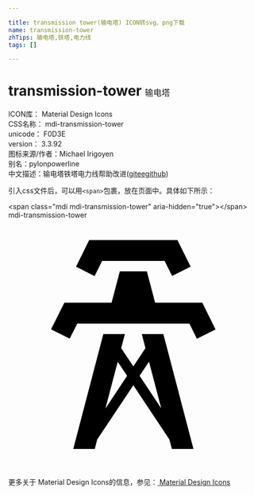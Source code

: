 ```yaml
---

title: transmission tower(输电塔) ICON转svg、png下载
name: transmission-tower
zhTips: 输电塔,铁塔,电力线
tags: []

---
```


# transmission-tower  <small style="font-size: 60%;font-weight: 100">输电塔</small>


<div class="detail-page">
<p>
<span>
ICON库：
<span class="badge-secondary badge">Material Design Icons</span> 
</span>
<br/>
<span>
CSS名称：
<span class="badge-secondary badge">mdi-transmission-tower</span> 
</span>
<br/>
<span>
unicode：
<span class="badge-secondary badge">F0D3E</span> 
<copy-btn content='F0D3E' btn-title=""></copy-btn>
<copy-btn :content='String.fromCodePoint(parseInt("F0D3E", 16))' btn-title="复制U"></copy-btn>
</span>
<br/>
<span>
version：
<span class="badge-secondary badge">3.3.92</span> 
</span>
<br/>
<span>图标来源/作者：<span class="badge-light badge">Michael Irigoyen</span></span> 
<br/>
<span>别名：<span class="badge-light badge">pylon</span><span class="badge-light badge">powerline</span></span><br/><span class="zh-detail">中文描述：<span class="badge-primary badge">输电塔</span><span class="badge-primary badge">铁塔</span><span class="badge-primary badge">电力线</span><span class="help-link"><span>帮助改进</span>(<a href="https://gitee.com/liuwave/icon-helper/edit/master/json/material/transmission-tower.json" target="_blank" rel="noopener noreferrer">gitee</a><a href="https://github.com/liuwave/icon-helper/edit/master/json/material/transmission-tower.json" target="_blank" rel="noopener noreferrer">github</a></span>)</span><br/>
</p>
</div>
<div class="alert alert-dark">
  <i class="mdi mdi-transmission-tower mdi-48px"></i>
  <i class="mdi mdi-transmission-tower mdi-36px"></i>
  <i class="mdi mdi-transmission-tower mdi-24px"></i>
  <i class="mdi mdi-transmission-tower mdi-18px"></i>
</div>
<div>
  <p>引入css文件后，可以用<code>&lt;span&gt;</code>包裹，放在页面中。具体如下所示：    
  </p>
  <div class="alert alert-primary" style="font-size: 14px">
    &lt;span class="mdi mdi-transmission-tower" aria-hidden="true"&gt;&lt;/span&gt;
    <copy-btn content='<span class="mdi mdi-transmission-tower" aria-hidden="true"></span>'></copy-btn>
  </div>
  <div class="alert alert-secondary">
    <i class="mdi mdi-transmission-tower"
    style="font-size: 24px"
    aria-hidden="true"></i> mdi-transmission-tower
    <copy-btn content="mdi-transmission-tower" btn-title="复制图标名称"></copy-btn>
  </div>
</div>
<div id="svg" class="svg-wrap">
<svg xmlns="http://www.w3.org/2000/svg" viewBox="0 0 24 24"><path d="M8.28,5.45L6.5,4.55L7.76,2H16.23L17.5,4.55L15.72,5.44L15,4H9L8.28,5.45M18.62,8H14.09L13.3,5H10.7L9.91,8H5.38L4.1,10.55L5.89,11.44L6.62,10H17.38L18.1,11.45L19.89,10.56L18.62,8M17.77,22H15.7L15.46,21.1L12,15.9L8.53,21.1L8.3,22H6.23L9.12,11H11.19L10.83,12.35L12,14.1L13.16,12.35L12.81,11H14.88L17.77,22M11.4,15L10.5,13.65L9.32,18.13L11.4,15M14.68,18.12L13.5,13.64L12.6,15L14.68,18.12Z" /></svg>
</div>
<detail full-name='mdi-transmission-tower'></detail>
    
<div><p>更多关于 Material Design Icons的信息，参见：<a target="_blank" href="https://iconhelper.cn/material.html"> Material Design Icons</a>
</p></div>
